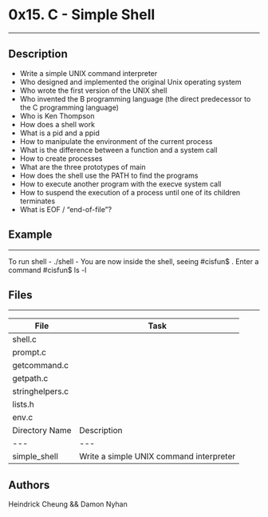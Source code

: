 # 0x15. C - Simple Shell
---
## Description
* Write a simple UNIX command interpreter
* Who designed and implemented the original Unix operating system
* Who wrote the first version of the UNIX shell
* Who invented the B programming language (the direct predecessor to the C programming language)
* Who is Ken Thompson
* How does a shell work
* What is a pid and a ppid
* How to manipulate the environment of the current process
* What is the difference between a function and a system call
* How to create processes
* What are the three prototypes of main
* How does the shell use the PATH to find the programs
* How to execute another program with the execve system call
* How to suspend the execution of a process until one of its children terminates
* What is EOF / “end-of-file”?
## Example
---
To run shell - ./shell - You are now inside the shell, seeing #cisfun$ . Enter a command
#cisfun$ ls -l
## Files
---
File|Task
---|---
shell.c |
prompt.c |
getcommand.c |
getpath.c |
stringhelpers.c |
lists.h |
env.c |
Directory Name | Description
---|---
simple_shell |Write a simple UNIX command interpreter
## Authors
Heindrick Cheung && Damon Nyhan